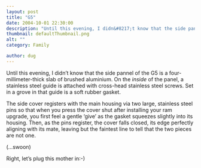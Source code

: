 ```yaml
---
layout: post
title: "G5"
date: 2004-10-01 22:30:00
description: "Until this evening, I didn&#8217;t know that the side pannel of the G5 is a four-millimeter-thick slab of brushed aluminium. On the inside of the panel, a stainless steel guide is attached with cross-head stainless steel screws. Set in a&#8230;"
thumbnail: defaultThumbnail.png
alt: ""
category: Family

author: dug
---
```


<p>Until this evening, I didn&#8217;t know that the side pannel of the G5 is a four-millimeter-thick slab of brushed aluminium. On the <em>inside</em> of the panel, a stainless steel guide is attached with cross-head stainless steel screws. Set in a grove in that guide is a soft rubber gasket. </p>

<p>The side cover registers with the main housing via two large, stainless steel pins so that when you press the cover shut after installing your ram upgrade, you first feel a gentle &#8216;give&#8217; as the gasket squeezes slightly into its housing. Then, as the pins register, the cover falls closed, its edge perfectly aligning with its mate, leaving but the faintest line to tell that the two pieces are not one.</p>

<p>(&#8230;swoon)</p>

<p>Right, let&#8217;s plug this mother in:-)</p>
